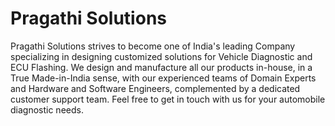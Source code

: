 
# Pragathi Solutions

Pragathi Solutions strives to become one of India's leading Company specializing in designing customized solutions for Vehicle Diagnostic and ECU Flashing. We design and manufacture all our products in-house, in a True Made-in-India sense, with our experienced teams of Domain Experts and Hardware and Software Engineers, complemented by a dedicated customer support team. Feel free to get in touch with us for your automobile diagnostic needs.

